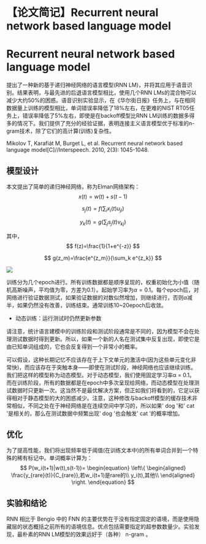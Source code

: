 # 【论文简记】Recurrent neural network based language model


# Recurrent neural network based language model

提出了一种新的基于递归神经网络的语言模型(RNN LM)，并将其应用于语音识别。结果表明，与最先进的后退语言模型相比，使用几个RNN LMs的混合物可以减少大约50%的困惑。语音识别实验显示，在《华尔街日报》任务上，与在相同数据量上训练的模型相比，单词错误率降低了18%左右，在更难的NIST RT05任务上，错误率降低了5%左右，即使是在backoff模型比RNN LM训练的数据多得多的情况下。我们提供了充分的经验证据，表明连接主义语言模型优于标准的n-gram技术，除了它们的高计算(训练)复杂性。

Mikolov T, Karafiát M, Burget L, et al. Recurrent neural network based language model[C]//Interspeech. 2010, 2(3): 1045-1048.

## 模型设计

本文提出了简单的递归神经网络，称为Elman网络架构：
$$
x(t)=w(t)+s(t-1)
$$

$$
s_j(t)=f(\sum_ix_i(t)u_{ji})
$$

$$
y_k(t)=g(\sum_js_j(t)v_{kj})
$$

其中，
$$
f(z)=\frac{1}{1+e^{-z}}
$$

$$
g(z_m)=\frac{e^{z_m}}{\sum_k e^{z_k}}
$$

<img src="https://cdn.jsdelivr.net/gh/Catigeart/imgHost/img/dl/2_1.png">

训练分为几个epoch进行。所有训练数据都是顺序呈现的，权重初始化为小值（随机高斯噪声，平均值为零，方差为0.1）。起始学习率为$\alpha=0.1$。每个epoch后，对网络进行验证数据测试，如果验证数据的对数似然增加，则继续进行，否则$\alpha$减半，如果仍然没有改善，训练结束。通常训练10~20epoch后收敛。

- 动态训练：运行测试时仍然更新参数

请注意，统计语言建模中的训练阶段和测试阶段通常是不同的，因为模型不会在处理测试数据时得到更新。所以，如果一个新的人名在测试集中反复出现，即使它是由已知单词组成的，它也会反复得到一个非常小的概率。

可以假设，这种长期记忆不应该存在于上下文单元的激活中(因为这些单元变化非常快)，而应该存在于突触本身——即使在测试阶段，神经网络也应该继续训练。我们把这样的模型称为动态模型。对于动态模型，我们使用固定学习率α = 0.1。而在训练阶段，所有的数据都是在epoch中多次呈现给网络，而动态模型在处理测试数据时只更新一次。这当然不是最优解决方案，但正如我们将看到的，它足以获得相对于静态模型的大的困惑减少。注意，这种修改与backoff模型的缓存技术非常相似，不同之处在于神经网络是在连续空间中学习的，所以如果' dog '和' cat '是相关的，那么在测试数据中频繁出现' dog '也会触发' cat '的概率增加。

## 优化

为了提高性能，我们将出现频率低于阈值(在训练文本中)的所有单词合并到一个特殊的稀有标记中。单词概率计算为：
$$
P(w_i(t+1)|w(t),s(t-1))=
\begin{equation}
\left\{
\begin{aligned}
\frac{y_{rare}(t)}{C_{rare}},若w_i(t+1)是rare的\\
y_i(t),其他\\
\end{aligned}
\right.
\end{equation}
$$

## 实验和结论

RNN 相比于 Bengio  中的 FNN 的主要优势在于没有指定固定的语境，而是使用隐藏层的状态概括之前所有的语境信息。优点包括需要指定的超参数数量少。实验发现，最朴素的RNN LM模型的效果远好于（各种） n-gram 。
